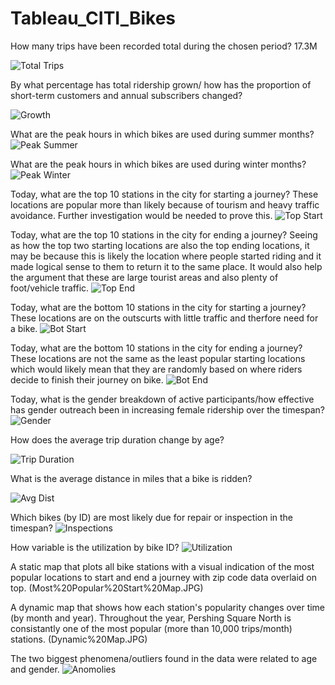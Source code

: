 # Tableau_CITI_Bikes
How many trips have been recorded total during the chosen period? 17.3M

![Total Trips](Total%20Trips.JPG)

By what percentage has total ridership grown/ how has the proportion of short-term customers and annual subscribers changed?

![Growth](Ridership%20Growth.JPG)

What are the peak hours in which bikes are used during summer months?
![Peak Summer](Peak%20Summer%20Hours.JPG)

What are the peak hours in which bikes are used during winter months?
![Peak Winter](Peak%20Winter%20Hours.JPG)

Today, what are the top 10 stations in the city for starting a journey?
These locations are popular more than likely because of tourism and heavy traffic avoidance. Further investigation would be needed to prove this.
![Top Start](Top%20Starting%20Locations.JPG)

Today, what are the top 10 stations in the city for ending a journey?
Seeing as how the top two starting locations are also the top ending locations, it may be because this is likely the location where people started riding and it made logical sense to them to return it to the same place. It would also help the argument that these are large tourist areas and also plenty of foot/vehicle traffic.
![Top End](Top%20Ending%20Locations.JPG)

Today, what are the bottom 10 stations in the city for starting a journey?
These locations are on the outscurts with little traffic and therfore need for a bike.
![Bot Start](Bottom%20Starting%20Locations.JPG)

Today, what are the bottom 10 stations in the city for ending a journey?
These locations are not the same as the least popular starting locations which would likely mean that they are randomly based on where riders decide to finish their journey on bike.
![Bot End](Bottom%20Ending%20Locations.JPG)

Today, what is the gender breakdown of active participants/how effective has gender outreach been in increasing female ridership over the timespan?
![Gender](Gender%20Breakdown.JPG)

How does the average trip duration change by age?

![Trip Duration](Duration%20by%20Age.JPG)

What is the average distance in miles that a bike is ridden?

![Avg Dist](Avg%20Distance%20per%20Bike.JPG)

Which bikes (by ID) are most likely due for repair or inspection in the timespan?
![Inspections](Bike%20Dues%20for%20Inspection.JPG)

How variable is the utilization by bike ID?
![Utilization](Bike%20Utilization.JPG)

A static map that plots all bike stations with a visual indication of the most popular locations to start and end a journey with zip code data overlaid on top.
(Most%20Popular%20Start%20Map.JPG)

A dynamic map that shows how each station's popularity changes over time (by month and year). Throughout the year, Pershing Square North is consistantly one of the most popular (more than 10,000 trips/month) stations.
(Dynamic%20Map.JPG)

The two biggest phenomena/outliers found in the data were related to age and gender.
![Anomolies](Anomolies.JPG)

